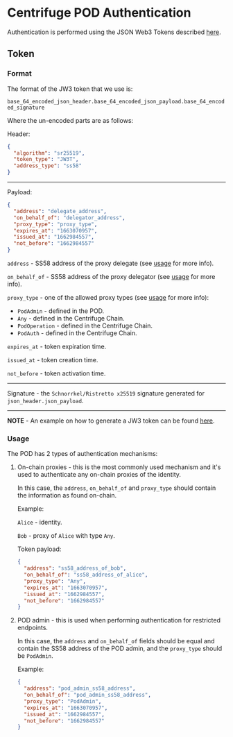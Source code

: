 # Centrifuge POD Authentication

Authentication is performed using the JSON Web3 Tokens described [here](https://github.com/hamidra/jw3t).

## Token

### Format

The format of the JW3 token that we use is:

`base_64_encoded_json_header.base_64_encoded_json_payload.base_64_encoded_signature`

Where the un-encoded parts are as follows:

Header:

```json
{
  "algorithm": "sr25519", 
  "token_type": "JW3T", 
  "address_type": "ss58"
}
```

---

Payload:

```json
{
  "address": "delegate_address",
  "on_behalf_of": "delegator_address",
  "proxy_type": "proxy_type",
  "expires_at": "1663070957",
  "issued_at": "1662984557",
  "not_before": "1662984557"
}
```

`address` - SS58 address of the proxy delegate (see [usage](#usage) for more info).

`on_behalf_of` - SS58 address of the proxy delegator (see [usage](#usage) for more info).

`proxy_type` - one of the allowed proxy types (see [usage](#usage) for more info):

- `PodAdmin` - defined in the POD.
- `Any` - defined in the Centrifuge Chain.
- `PodOperation` - defined in the Centrifuge Chain.
- `PodAuth` - defined in the Centrifuge Chain.

`expires_at` - token expiration time.

`issued_at` - token creation time.

`not_before` - token activation time.

---

Signature - the `Schnorrkel/Ristretto x25519` signature generated for `json_header.json_payload`.

---

**NOTE** - An example on how to generate a JW3 token can be found [here](../http/auth/test_utils.go).

### Usage

The POD has 2 types of authentication mechanisms:

1. On-chain proxies - this is the most commonly used mechanism and it's used to authenticate any on-chain proxies of the identity. 
  
   In this case, the `address`, `on_behalf_of` and `proxy_type` should contain the information as found on-chain.

   Example:

   `Alice` - identity.
   
   `Bob` - proxy of `Alice` with type `Any`.

   Token payload:

   ```json
   {
     "address": "ss58_address_of_bob",
     "on_behalf_of": "ss58_address_of_alice",
     "proxy_type": "Any",
     "expires_at": "1663070957",
     "issued_at": "1662984557",
     "not_before": "1662984557"
   }
   ```

2. POD admin - this is used when performing authentication for restricted endpoints.

   In this case, the `address` and `on_behalf_of` fields should be equal and contain the SS58 address of the POD admin, and
   the `proxy_type` should be `PodAdmin`.

   Example:

   ```json
   {
     "address": "pod_admin_ss58_address",
     "on_behalf_of": "pod_admin_ss58_address",
     "proxy_type": "PodAdmin",
     "expires_at": "1663070957",
     "issued_at": "1662984557",
     "not_before": "1662984557"
   }
   ```
